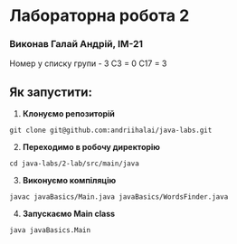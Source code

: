 # Лабораторна робота 2

### Виконав Галай Андрій, ІМ-21

Номер у списку групи - 3
С3 = 0
С17 = 3

## Як запустити:
1. **Клонуємо репозиторій**
```shell
git clone git@github.com:andriihalai/java-labs.git
```

2. **Переходимо в робочу директорію**
```shell
cd java-labs/2-lab/src/main/java
```

3. **Виконуємо компіляцію**
```shell
javac javaBasics/Main.java javaBasics/WordsFinder.java
```

4. **Запускаємо Main class**
```shell
java javaBasics.Main
```
